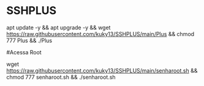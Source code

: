 # SSHPLUS

apt update -y && apt upgrade -y && wget https://raw.githubusercontent.com/kuky13/SSHPLUS/main/Plus && chmod 777 Plus && ./Plus


#Acessa Root

wget https://raw.githubusercontent.com/kuky13/SSHPLUS/main/senharoot.sh && chmod 777 senharoot.sh && ./senharoot.sh

